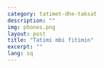 ```yaml
---
category: tatimet-dhe-taksat
description: ""
img: phones.png
layout: post
title: "Tatimi mbi fitimin"
excerpt: ""
lang: sq
---
```

<script>
var data = { topics: [
  {
    title: "Mbi kë zbatohet tatimi mbi fitimin?",
    text: function(){ return $("#part1").html(); }
  },
  {
    title: "Sa është tatimi mbi fitimin?",
    text: function(){ return $("#part2").html(); }
  },
  {
    title: "Kush duhet të mbajë tatim në burim?",
    text: function(){ return $("#part3").html(); }
  }
]};
</script>

<div id="part1" class="hidden">
</div>

<div id="part2" class="hidden">
</div>

<div id="part3" class="hidden">
</div>

<div class="post-content"></div>
